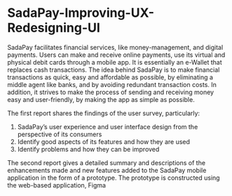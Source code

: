 # SadaPay-Improving-UX-Redesigning-UI

SadaPay facilitates financial services, like money-management, and digital payments. Users can make and receive online payments, use its virtual and physical debit cards through a mobile app. It is essentially an e-Wallet that replaces cash transactions. The idea behind SadaPay is to make financial transactions as quick, easy and affordable as possible, by eliminating a middle agent like banks, and by avoiding redundant transaction costs. In addition, it strives to make the process of sending and receiving money easy and user-friendly, by making the app as simple as possible.

The first report shares the findings of the user survey, particularly:
1.	SadaPay’s user experience and user interface design from the perspective of its consumers
2.	Identify good aspects of its features and how they are used
3.	Identify problems and how they can be improved

The second report gives a detailed summary and descriptions of the enhancements made and new features added to the SadaPay mobile application in the form of a prototype. The prototype is constructed using the web-based application, Figma
